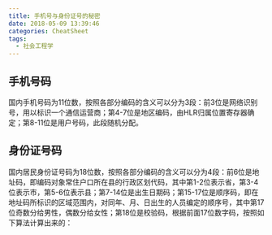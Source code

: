 ```yaml
---
title: 手机号与身份证号的秘密
date: 2018-05-09 13:39:46
categories: CheatSheet
tags:
  - 社会工程学
---
```


## 手机号码

国内手机号码为11位数，按照各部分编码的含义可以分为3段：前3位是网络识别号，用以标识一个通信运营商；第4-7位是地区编码，由HLR归属位置寄存器确定；第8-11位是用户号码，此段随机分配。

## 身份证号码

国内居民身份证号码为18位数，按照各部分编码的含义可以分为4段：前6位是地址码，即编码对象常住户口所在县的行政区划代码，其中第1-2位表示省，第3-4位表示市，第5-6位表示县；第7-14位是出生日期码；第15-17位是顺序码，即在地址码所标识的区域范围内，对同年、月、日出生的人员编定的顺序号，其中第17位奇数分给男性，偶数分给女性；第18位是校验码，根据前面17位数字码，按照如下算法计算出来的：
